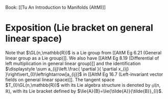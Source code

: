Book: [[Tu An Introduction to Manifolds (AItM)]]
# Exposition (Lie bracket on general linear space)
Note that $\GL(n,\mathbb{R})$ is a Lie group from [[AItM Eg 6.21 (General linear group as a Lie group)]].
We also have [[AItM Eg 8.19 (Differential of left multiplication in general linear group)]] and the identification $\displaystyle \sum a_{ij}\left.\frac{ \partial }{ \partial x_{ij} }\right\vert_{I}\leftrightarrow[a_{ij}]$ in [[AItM Eg 16.7 (Left-invariant vector fields on general linear space)]].
The tangent space $T_{I}\GL(n,\mathbb{R})$ with its Lie algebra structure is denoted by $\mathfrak{gl}(n,\mathbb{R})$, with its Lie bracket defined by $\lie{A}{B}=\lie{\tilde{A}}{\tilde{B}}_{I}$.